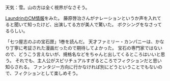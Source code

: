 天気：雪。山の方は全く視界がなさそう。

[LaundrinのCM情報](http://www.laundrin.jp/cm/)をみた。
藤原啓治さんがナレーションというか声を入れてると聞いて知ったけど、出演してる方が美人で驚いた。
ボクシングをなさってるらしい。

「七つ屋志のぶの宝石匣」1巻を読んだ。
天才ファミリー・カンパニーは、かなり丁寧に考証された漫画だったので期待してよかった。
宝石の専門家ではないので、どうこう言えないが、規格名などをちゃんと出してくるところはいいと思う。
それでも、主人公がスピリチュアルすぎるところでフィクションだと思い知らされる。
ファンタジー方向に行かなければ別にどうということでもないので、フィクションとして楽しめそう。
